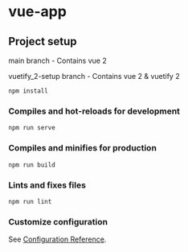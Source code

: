 # vue-app

## Project setup
main branch - Contains vue 2 


vuetify_2-setup branch - Contains vue 2 & vuetify 2 
```
npm install
```

### Compiles and hot-reloads for development
```
npm run serve
```

### Compiles and minifies for production
```
npm run build
```

### Lints and fixes files
```
npm run lint
```

### Customize configuration
See [Configuration Reference](https://cli.vuejs.org/config/).
